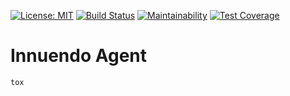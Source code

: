 [![License: MIT](https://img.shields.io/badge/License-MIT-blue.svg)](https://opensource.org/licenses/MIT)
[![Build Status](https://travis-ci.org/innuendoio/innuendo-agent-python.svg?branch=master)](https://travis-ci.org/innuendoio/innuendo-agent-python)
[![Maintainability](https://api.codeclimate.com/v1/badges/61c7090e2d644e109857/maintainability)](https://codeclimate.com/github/innuendoio/innuendo-agent-python/maintainability)
[![Test Coverage](https://api.codeclimate.com/v1/badges/61c7090e2d644e109857/test_coverage)](https://codeclimate.com/github/innuendoio/innuendo-agent-python/test_coverage)

# Innuendo Agent


```
tox
```